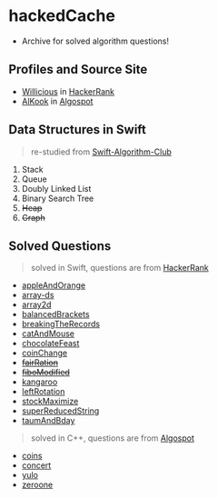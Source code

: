 # hackedCache
- Archive for solved algorithm questions!

## Profiles and Source Site
- [Willicious](https://www.hackerrank.com/Willicious) in [HackerRank](https://hackerrank.com)
- [AlKook](https://algospot.com/user/profile/8499) in [Algospot](https://algospot.com)

## Data Structures in Swift
> re-studied from [Swift-Algorithm-Club](https://github.com/raywenderlich/swift-algorithm-club)

1. Stack
2. Queue
3. Doubly Linked List
4. Binary Search Tree
5. ~~Heap~~
6. ~~Graph~~

## Solved Questions
> solved in Swift, questions are from [HackerRank](https://hackerrank.com)

- [appleAndOrange](1.swift/appleAndOrange)
- [array-ds](1.swift/array-ds)
- [array2d](1.swift/array2d)
- [balancedBrackets](1.swift/balancedBrackets)
- [breakingTheRecords](1.swift/breakingTheRecords)
- [catAndMouse](1.swift/catAndMouse)
- [chocolateFeast](1.swift/chocolateFeast)
- [coinChange](1.swift/coinChange)
- ~~[fairRation](1.swift/fairRation)~~
- ~~[fiboModified](1.swift/fiboModified)~~
- [kangaroo](1.swift/kangaroo)
- [leftRotation](1.swift/leftRotation)
- [stockMaximize](1.swift/stockMaximize)
- [superReducedString](1.swift/superReducedString)
- [taumAndBday](1.swift/taumAndBday)

> solved in C++, questions are from [Algospot](https://algospot.com)

- [coins](2.cpp/coins)
- [concert](2.cpp/concert)
- [yulo](2.cpp/yulo)
- [zeroone](2.cpp/zeroone)
